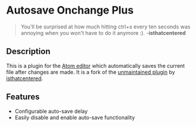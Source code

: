# Autosave Onchange Plus

> You'll be surprised at how much hitting ctrl+s every ten seconds was annoying when you won't have to do it anymore :). -**isthatcentered**

## Description
This is a plugin for the [Atom editor](https://atom.io/) which automatically saves the current file after changes are made.  It is a fork of the [unmaintained plugin](https://github.com/isthatcentered/atom-autosave-onchange) by [isthatcentered](https://github.com/isthatcentered).

## Features
* Configurable auto-save delay
* Easily disable and enable auto-save functionality
